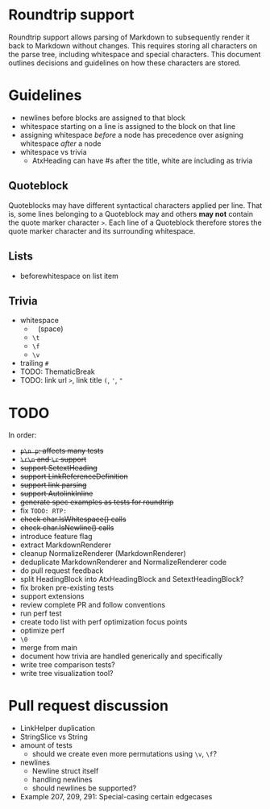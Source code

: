 # Roundtrip support
Roundtrip support allows parsing of Markdown to subsequently render it back to Markdown without changes. This requires storing all characters on the parse tree, including whitespace and special characters. This document outlines decisions and guidelines on how these characters are stored.

# Guidelines
- newlines before blocks are assigned to that block
- whitespace starting on a line is assigned to the block on that line
- assigning whitespace *before* a node has precedence over asigning whitespace *after* a node
- whitespace vs trivia
  - AtxHeading can have #s after the title, white are including as trivia

## Quoteblock
Quoteblocks may have different syntactical characters applied per line. That is, some lines belonging to a Quoteblock may and others **may not** contain the quote marker character `>`. Each line of a Quoteblock therefore stores the quote marker character and its surrounding whitespace.

## Lists
- beforewhitespace on list item

## Trivia
- whitespace
  - ` ` (space)
  - `\t`
  - `\f`
  - `\v`
- trailing `#`
- TODO: ThematicBreak
- TODO: link url `>`, link title `(`, `'`, `"`

# TODO
In order:
- ~~`p\n p`: affects many tests~~
- ~~`\r\n` and `\r` support~~
- ~~support SetextHeading~~
- ~~support LinkReferenceDefinition~~
- ~~support link parsing~~
- ~~support AutolinkInline~~
- ~~generate spec examples as tests for roundtrip~~
- fix `TODO: RTP: `
- ~~check char.IsWhitespace() calls~~
- ~~check char.IsNewline() calls~~
- introduce feature flag
- extract MarkdownRenderer
- cleanup NormalizeRenderer (MarkdownRenderer)
- deduplicate MarkdownRenderer and NormalizeRenderer code
- do pull request feedback
- split HeadingBlock into AtxHeadingBlock and SetextHeadingBlock?
- fix broken pre-existing tests
- support extensions
- review complete PR and follow conventions
- run perf test
- create todo list with perf optimization focus points
- optimize perf
- `\0`
- merge from main
- document how trivia are handled generically and specifically
- write tree comparison tests?
- write tree visualization tool?

# Pull request discussion
- LinkHelper duplication
- StringSlice vs String
- amount of tests
  - should we create even more permutations using `\v`, `\f`?
- newlines
  - Newline struct itself
  - handling newlines
  - should newlines be supported?
- Example 207, 209, 291: Special-casing certain edgecases
